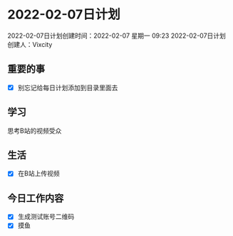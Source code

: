# 2022-02-07日计划

2022-02-07日计划创建时间：2022-02-07 星期一  09:23
2022-02-07日计划创建人：Vixcity

## 重要的事
- [x] 别忘记给每日计划添加到目录里面去

## 学习
思考B站的视频受众

## 生活
- [x] 在B站上传视频

## 今日工作内容
- [x] 生成测试账号二维码
- [x] 摸鱼